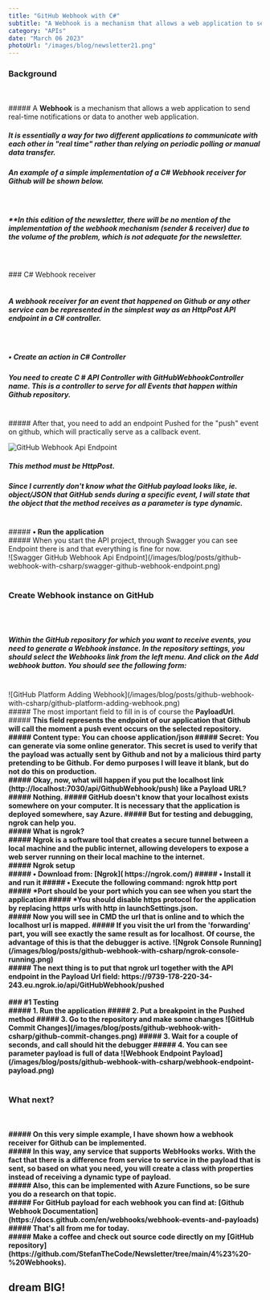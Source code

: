 ```yaml
---
title: "GitHub Webhook with C#"
subtitle: "A Webhook is a mechanism that allows a web application to send real-time notifications or data to another web application..."
category: "APIs"
date: "March 06 2023"
photoUrl: "/images/blog/newsletter21.png"
---
```


### Background
<br>
<br>
##### A <b>Webhook</b> is a mechanism that allows a web application to send real-time notifications or data to another web application.
<br>

##### It is essentially a way for two different applications to communicate with each other in "real time" rather than relying on periodic polling or manual data transfer.

##### An example of a simple implementation of a C# Webhook receiver for Github will be shown below.
<br>

##### **In this edition of the newsletter, there will be no mention of the implementation of the webhook mechanism (sender & receiver) due to the volume of the problem, which is not adequate for the newsletter.
<br>
<br>
### C# Webhook receiver
<br>
<br>

##### A webhook receiver for an event that happened on Github or any other service can be represented in the simplest way as an <b>HttpPost API endpoint</b> in a C# controller.

<br>

##### <b> • Create an action in C# Controller</b>
##### You need to create C # API Controller with GitHubWebhookController name. This is a controller to serve for all Events that happen within Github repository.
<br>
##### After that, you need to add an endpoint Pushed for the "push" event on github, which will practically serve as a callback event. 
<br>

![GitHub Webhook Api Endpoint](/images/blog/posts/github-webhook-with-csharp/github-webhook-api-endpoint.png)
<br>
##### This method must be HttpPost. 
##### Since I currently don't know what the GitHub payload looks like, ie. object/JSON that GitHub sends during a specific event, I will state that the object that the method receives as a parameter is type dynamic.
<br>
##### <b> ​• Run the application</b>
<br>
##### When you start the API project, through Swagger you can see Endpoint there is and that everything is fine for now.
<br>
![Swagger GitHub Webhook Api Endpoint](/images/blog/posts/github-webhook-with-csharp/swagger-github-webhook-endpoint.png)
<br>
<br>

### Create Webhook instance on GitHub
<br>
<br>

##### Within the GitHub repository for which you want to receive events, you need to generate a Webhook instance. In the repository settings, you should select the Webhooks link from the left menu. And click on the Add webhook button. You should see the following form: 
<br>
![GitHub Platform Adding Webhook](/images/blog/posts/github-webhook-with-csharp/github-platform-adding-webhook.png)
<br>
##### The most important field to fill in is of course the <b>PayloadUrl</b>.
<br>
##### <b>This field represents the endpoint of our application that Github will call the moment a push event occurs on the selected repository.<b>
<br>
##### <b>Content type:</b> You can choose application/json
##### <b>Secret:</b> You can generate via some online generator. This secret is used to verify that the payload was actually sent by Github and not by a malicious third party pretending to be Github. For demo purposes I will leave it blank, but <b> do not do this on production</b>.
<br>
##### Okay, now, what will happen if you put the localhost link (http://localhost:7030/api/GithubWebhook/push) like a Payload URL? 
<br>
##### Nothing. 
##### GitHub doesn't know that your localhost exists somewhere on your computer. It is necessary that the application is deployed somewhere, say Azure.
##### But for testing and debugging, ngrok can help you. 
<br>
##### <b>What is ngrok?</b>
<br>
##### Ngrok is a software tool that creates a secure tunnel between a local machine and the public internet, allowing developers to expose a web server running on their local machine to the internet.
<br>
##### <b>Ngrok setup</b>
<br>
##### • Download from: [Ngrok]( https://ngrok.com/)
##### • Install it and run it
##### • Execute the following command: <b>ngrok http port</b>
<br>
##### *Port should be your port which you can see when you start the application
##### *You should <b>disable https protocol</b> for the application by replacing https urls with http in <b>launchSettings.json</b>.
<br>
##### Now you will see in CMD the url that is online and to which the localhost url is mapped. 
##### If you visit the url from the <b>'forwarding'</b> part, you will see exactly the same result as for localhost. Of course, the advantage of this is that the debugger is active.
![Ngrok Console Running](/images/blog/posts/github-webhook-with-csharp/ngrok-console-running.png)
<br>
##### The next thing is to put that ngrok url together with the API endpoint in the Payload Url field: https://9739-178-220-34-243.eu.ngrok.io/api/GitHubWebhook/pushed

<br>
<br>
### #1 Testing
<br>
##### 1. Run the application
##### 2. Put a breakpoint in the Pushed method
##### 3. Go to the repository and make some changes
![GitHub Commit Changes](/images/blog/posts/github-webhook-with-csharp/github-commit-changes.png)
##### 3. Wait for a couple of seconds, and call should hit the debugger
##### 4. You can see parameter payload is full of data
![Webhook Endpoint Payload](/images/blog/posts/github-webhook-with-csharp/webhook-endpoint-payload.png)
<br>
<br>

### What next?
<br>
<br>
##### On this very simple example, I have shown how a webhook receiver for Github can be implemented.
<br>
##### In this way, any service that supports WebHooks works. With the fact that there is a difference from service to service in the payload that is sent, so based on what you need, you will create a class with properties instead of receiving a dynamic type of payload.
<br>
##### Also, this can be implemented with Azure Functions, so be sure you do a research on that topic.
<br>
##### For GitHub payload for each webhook you can find at: [Github Webhook Documentation](https://docs.github.com/en/webhooks/webhook-events-and-payloads)

<br>
##### That's all from me for today.
<br>
##### Make a coffee and check out source code directly on my <b> [GitHub repository](https://github.com/StefanTheCode/Newsletter/tree/main/4%23%20-%20Webhooks)</b>.

<br>

## <b > dream BIG! </b>